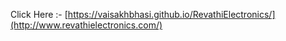 Click Here :- [https://vaisakhbhasi.github.io/RevathiElectronics/](http://www.revathielectronics.com/)
